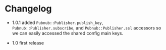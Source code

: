 # Changelog

* 1.0.1 added `Pubnub::Publisher.publish_key`,
`Pubnub::Publisher.subscribe`, and `Pubnub::Publisher.ssl` accessors so
we can easily accessed the shared config main keys.

* 1.0 first release

